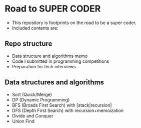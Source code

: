 # Road to SUPER CODER

- This repository is footprints on the road to be a super coder.
- Included contents are:

## Repo structure

- Data structure and algorithms memo
- Code I submitted in programming competitions
- Preparation for tech interviews

## Data structures and algorithms

- Sort (Quick/Merge)
- DP (Dynamic Programming)
- BFS (Broads First Search) with [stack|recursion]
- DFS (Depth First Search) with recursion+memoization
- Divide and Conquer
- Union Find
